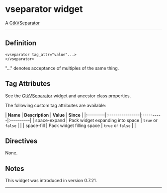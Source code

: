 # vseparator widget #

A [GtkVSeparator](http://developer.gnome.org/gtk2/2.24/GtkVSeparator.html)


---


## Definition ##

```
<vseparator tag_attr="value"...>
</vseparator>
```

"..." denotes acceptance of multiples of the same thing.

## Tag Attributes ##

See the [GtkVSeparator](http://developer.gnome.org/gtk2/2.24/GtkVSeparator.html#GtkVSeparator.object-hierarchy) widget and ancestor class properties.

The following custom tag attributes are available:

<a href='Hidden comment: ExportTableStart'></a>
| **Name** | **Description** | **Value** | **Since** |
|:---------|:----------------|:----------|:----------|
| space-expand | Pack widget expanding into space | `true` or `false` |  |
| space-fill | Pack widget filling space | `true` or `false` |  |
<a href='Hidden comment: ExportTableEnd'></a>

## Directives ##

None.

## Notes ##

This widget was introduced in version 0.7.21.


---
